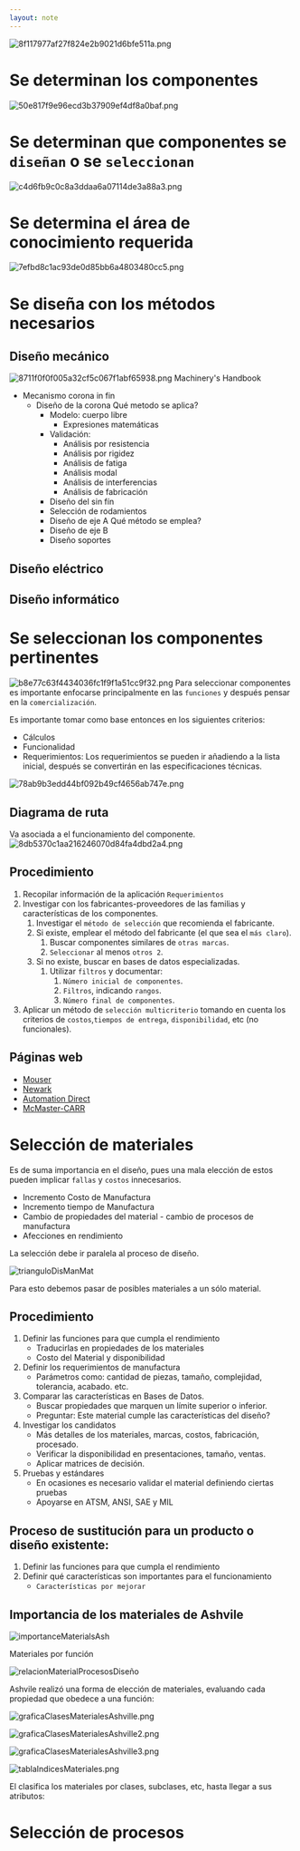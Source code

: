 ```yaml
---
layout: note
---
```


![8f117977af27f824e2b9021d6bfe511a.png](../../img/13a87149ed3e4bc2b647edf35200135a.png)
# Se determinan los componentes
![50e817f9e96ecd3b37909ef4df8a0baf.png](../../img/e751f3f5e7ad42a7a2f852cd2d27f71a.png)
# Se determinan que componentes se `diseñan` o se `seleccionan`
![c4d6fb9c0c8a3ddaa6a07114de3a88a3.png](../../img/d569a63f97844442ad49ed875dbddb59.png)
# Se determina el área de conocimiento requerida
![7efbd8c1ac93de0d85bb6a4803480cc5.png](../../img/5a18b2e622d04df7a7ec8f203c53a029.png)

# Se diseña con los métodos necesarios
## Diseño mecánico
![8711f0f0f005a32cf5c067f1abf65938.png](../../img/d43da69d25f8460791fefc7a361269a9.png)
Machinery's Handbook
* Mecanismo corona in fin
	* Diseño de la corona
	Qué metodo se aplica?
		* Modelo: cuerpo libre
			* Expresiones matemáticas
		* Validación:
			* Análisis por resistencia
			* Análisis por rigidez
			* Análisis de fatiga
			* Análisis modal
			* Análisis de interferencias
			* Análisis de fabricación
		* Diseño del sin fín
		* Selección de rodamientos
		* Diseño de eje A
			Qué método se emplea?
		* Diseño de eje B
		* Diseño soportes
		
## Diseño eléctrico
## Diseño informático
# Se seleccionan los componentes pertinentes
![b8e77c63f4434036fc1f9f1a51cc9f32.png](../../img/7cb4e8187a124ac696fd2750524d6ae6.png)
Para seleccionar componentes es importante enfocarse principalmente en las `funciones` y después pensar en la `comercialización`.

Es importante tomar como base entonces en los siguientes criterios:
* Cálculos
* Funcionalidad
* Requerimientos: Los requerimientos se pueden ir añadiendo a la lista inicial, después se convertirán en las especificaciones técnicas.

![78ab9b3edd44bf092b49cf4656ab747e.png](../../img/18ba44734bb440a49c46b13e59c7f42a.png)

## Diagrama de ruta 
Va asociada a el funcionamiento del componente.
![8db5370c1aa216246070d84fa4dbd2a4.png](../../img/6db6a5c67a9341c9a64ee071fc0efde0.png)

## Procedimiento
1. Recopilar información de la aplicación `Requerimientos`
2. Investigar con los fabricantes-proveedores de las familias y características de los componentes.
	1. Investigar el `método de selección` que recomienda el fabricante.
	2. Si existe, emplear el método del fabricante (el que sea el `más claro`).
		1. Buscar componentes similares de `otras marcas`.
		2. `Seleccionar` al menos `otros 2`.
	3. Si no existe, buscar en bases de datos especializadas.
		1. Utilizar `filtros` y documentar:
			1. `Número inicial de componentes`.
			2. `Filtros`, indicando `rangos`.
			3. `Número final de componentes`.
3. Aplicar un método de `selección multicriterio` tomando en cuenta los criterios de `costos`,`tiempos de entrega`, `disponibilidad`, etc (no funcionales).

## Páginas web
* [Mouser](https://www.mouser.com/)
* [Newark](https://mexico.newark.com/)
* [Automation Direct](https://www.automationdirect.com/adc/home/home)
* [McMaster-CARR](https://www.mcmaster.com/)

# Selección de materiales
Es de suma importancia en el diseño, pues una mala elección de estos pueden implicar `fallas` y `costos` innecesarios.

* Incremento Costo de Manufactura
* Incremento tiempo de Manufactura
* Cambio de propiedades del material - cambio de procesos de manufactura
* Afecciones en rendimiento

La selección debe ir paralela al proceso de diseño.

![trianguloDisManMat](../../img/trianguloDisenoManufacturaMateriales.png)

Para esto debemos pasar de posibles materiales a un sólo material.

## Procedimiento
1. Definir las funciones para que cumpla el rendimiento
    * Traducirlas en propiedades de los materiales
    * Costo del Material y disponibilidad
2. Definir los requerimientos de manufactura
    * Parámetros como: cantidad de piezas, tamaño, complejidad, tolerancia, acabado. etc. 
3. Comparar las características en Bases de Datos.
    * Buscar propiedades que marquen un límite superior o inferior.
    * Preguntar: Este material cumple las características del diseño?
4. Investigar los candidatos
    * Más detalles de los materiales, marcas, costos, fabricación, procesado.
    * Verificar la disponibilidad en presentaciones, tamaño, ventas.
    * Aplicar matrices de decisión.
5. Pruebas y estándares
    * En ocasiones es necesario validar el material definiendo ciertas pruebas
    * Apoyarse en ATSM, ANSI, SAE y MIL

## Proceso de sustitución para un producto o diseño existente:
1. Definir las funciones para que cumpla el rendimiento
2. Definir qué características son importantes para el funcionamiento
    * `Características por mejorar`

    
## Importancia de los materiales de Ashvile

![importanceMaterialsAsh](../../img/importanceMaterialsAsh.png)

Materiales por función

![relacionMaterialProcesosDiseño](../../img/relacionMaterialProcesosDiseño.png)

Ashvile realizó una forma de elección de materiales, evaluando cada propiedad que obedece a una función:

![graficaClasesMaterialesAshville.png](../../img/graficaClasesMaterialesAshville.png)

![graficaClasesMaterialesAshville2.png](../../img/graficaClasesMaterialesAshville2.png)

![graficaClasesMaterialesAshville3.png](../../img/graficaClasesMaterialesAshville3.png)

![tablaIndicesMateriales.png](../../img/tablaIndicesMateriales.png)

El clasifica los materiales por clases, subclases, etc, hasta llegar a sus atributos:

# Selección de procesos
